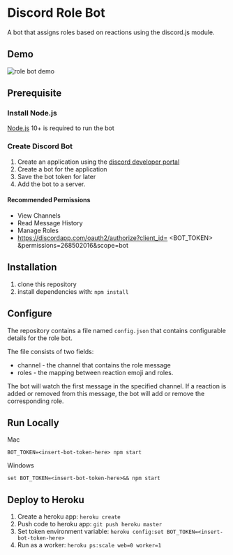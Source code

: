# Discord Role Bot

A bot that assigns roles based on reactions using the discord.js module.

## Demo

![role bot demo](https://media.giphy.com/media/hu0TaQU0XzbGM0ZuiT/source.gif)

## Prerequisite

### Install Node.js

[Node.js](https://nodejs.org) 10+ is required to run the bot

### Create Discord Bot

1. Create an application using the [discord developer portal](https://discordapp.com/developers)
2. Create a bot for the application
3. Save the bot token for later
4. Add the bot to a server.

#### Recommended Permissions

* View Channels
* Read Message History
* Manage Roles
* https://discordapp.com/oauth2/authorize?client_id= <BOT_TOKEN> &permissions=268502016&scope=bot

## Installation

1. clone this repository
2. install dependencies with: `npm install`

## Configure

The repository contains a file named `config.json` that contains configurable details for the role bot.

The file consists of two fields:

* channel - the channel that contains the role message
* roles - the mapping between reaction emoji and roles.

The bot will watch the first message in the specified channel.  If a reaction is added or removed from this message, the bot will add or remove the corresponding role.

## Run Locally

Mac
```
BOT_TOKEN=<insert-bot-token-here> npm start
```
Windows
```
set BOT_TOKEN=<insert-bot-token-here>&& npm start
```

## Deploy to Heroku

1. Create a heroku app: `heroku create`
2. Push code to heroku app: `git push heroku master`
3. Set token environment variable: `heroku config:set BOT_TOKEN=<insert-bot-token-here>`
4. Run as a worker: `heroku ps:scale web=0 worker=1`